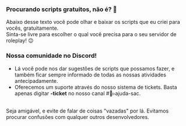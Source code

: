 ### Procurando scripts gratuitos, não é? 👀
Abaixo desse texto você pode olhar e baixar os scripts que eu criei para vocês, gratuitamente.
<br>
Sinta-se livre para escolher o qual você precisa para o seu servidor de roleplay! 😉
<br>
### Nossa comunidade no Discord!
- Lá você pode nos dar sugestões de scripts que possamos fazer, e também ficar sempre informado de todas as nossas atividades antecipadamente.
- Oferecemos um suporte através do nosso sistema de tickets. Basta apenas digitar **-ticket** no nosso canal #🙋▹ajuda-sac.
<br>
Seja amigável, e evite de falar de coisas "vazadas" por lá. Evitamos procurar confusões com qualquer outros desenvolvedores.
